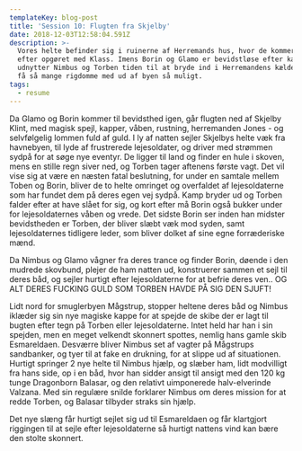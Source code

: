 ```yaml
---
templateKey: blog-post
title: 'Session 10: Flugten fra Skjelby'
date: 2018-12-03T12:58:04.591Z
description: >-
  Vores helte befinder sig i ruinerne af Herremands hus, hvor de kommer sig
  efter opgøret med Klass. Imens Borin og Glamo er bevidstløse efter kampen,
  udnytter Nimbus og Torben tiden til at bryde ind i Herremandens kælder for at
  få så mange rigdomme med ud af byen så muligt.
tags:
  - resume
---
```

Da Glamo og Borin kommer til bevidsthed igen, går flugten ned af Skjelby Klint, med magisk spejl, kapper, våben, rustning, herremanden Jones - og selvfølgelig lommen fuld af guld. I ly af natten sejler Skjelbys helte væk fra havnebyen, til lyde af frustrerede lejesoldater, og driver med strømmen sydpå for at søge nye eventyr. De ligger til land og finder en hule i skoven, mens en stille regn siver ned, og Torben tager aftenens første vagt. Det vil vise sig at være en næsten fatal beslutning, for under en samtale mellem Toben og Borin, bliver de to helte omringet og overfaldet af lejesoldaterne som har fundet dem på deres egen vej sydpå. Kamp bryder ud og Torben falder efter at have slået for sig, og kort efter må Borin også bukker under for lejesoldaternes våben og vrede. Det sidste Borin ser inden han midster bevidstheden er Torben, der bliver slæbt væk mod syden, samt lejesoldaternes tidligere leder, som bliver dolket af sine egne forræderiske mænd.

Da Nimbus og Glamo vågner fra deres trance og finder Borin, døende i den mudrede skovbund, plejer de ham natten ud, konstruerer sammen et sejl til deres båd, og sejler hurtigt efter lejesoldaterne for at befrie deres ven.. OG ALT DERES FUCKING GULD SOM TORBEN HAVDE PÅ SIG DEN SJUFT!

Lidt nord for smuglerbyen Mågstrup, stopper heltene deres båd og Nimbus iklæder sig sin nye magiske kappe for at spejde de skibe der er lagt til bugten efter tegn på Torben eller lejesoldaterne. Intet held har han i sin spejden, men en meget velkendt skonnert spottes, nemlig hans gamle skib Esmareldaen. Desværre bliver Nimbus set af vagter på Mågstrups sandbanker, og tyer til at fake en drukning, for at slippe ud af situationen. Hurtigt springer 2 nye helte til Nimbus hjælp, og slæber ham, lidt modvilligt fra hans side, op i en båd, hvor han sidder ansigt til ansigt med den 120 kg tunge Dragonborn Balasar, og den relativt uimponerede halv-elverinde Valzana. Med sin regulære snilde forklarer Nimbus om deres mission for at redde Torben, og Balasar tilbyder straks sin hjælp. 

Det nye slæng får hurtigt sejlet sig ud til Esmareldaen og får klartgjort riggingen til at sejle efter lejesoldaterne så hurtigt nattens vind kan bære den stolte skonnert.
